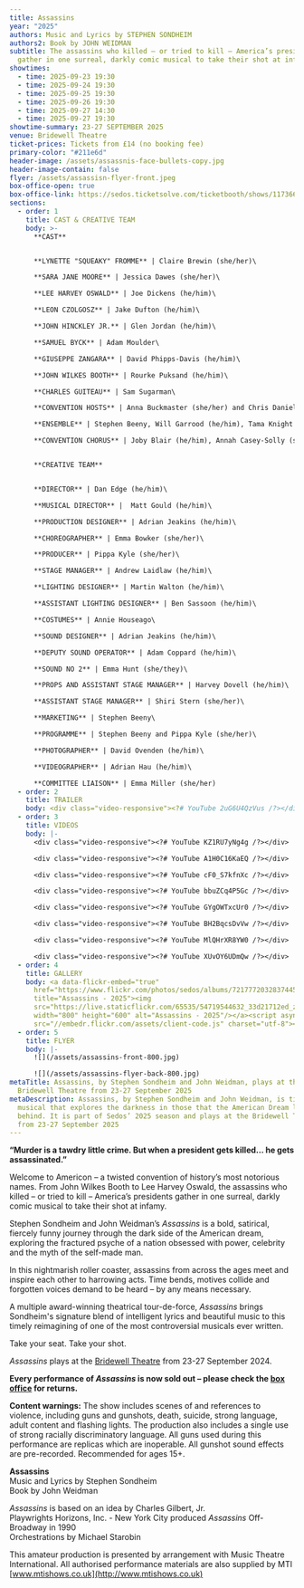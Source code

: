 ```yaml
---
title: Assassins
year: "2025"
authors: Music and Lyrics by STEPHEN SONDHEIM
authors2: Book by JOHN WEIDMAN
subtitle: The assassins who killed – or tried to kill – America’s presidents
  gather in one surreal, darkly comic musical to take their shot at infamy.
showtimes:
  - time: 2025-09-23 19:30
  - time: 2025-09-24 19:30
  - time: 2025-09-25 19:30
  - time: 2025-09-26 19:30
  - time: 2025-09-27 14:30
  - time: 2025-09-27 19:30
showtime-summary: 23-27 SEPTEMBER 2025
venue: Bridewell Theatre
ticket-prices: Tickets from £14 (no booking fee)
primary-color: "#211e6d"
header-image: /assets/assassnis-face-bullets-copy.jpg
header-image-contain: false
flyer: /assets/assassisn-flyer-front.jpeg
box-office-open: true
box-office-link: https://sedos.ticketsolve.com/ticketbooth/shows/1173660211
sections:
  - order: 1
    title: CAST & CREATIVE TEAM
    body: >-
      **CAST**


      **LYNETTE "SQUEAKY" FROMME** | Claire Brewin (she/her)\

      **SARA JANE MOORE** | Jessica Dawes (she/her)\

      **LEE HARVEY OSWALD** | Joe Dickens (he/him)\

      **LEON CZOLGOSZ** | Jake Dufton (he/him)\

      **JOHN HINCKLEY JR.** | Glen Jordan (he/him)\

      **SAMUEL BYCK** | Adam Moulder\

      **GIUSEPPE ZANGARA** | David Phipps-Davis (he/him)\

      **JOHN WILKES BOOTH** | Rourke Puksand (he/him)\

      **CHARLES GUITEAU** | Sam Sugarman\

      **CONVENTION HOSTS** | Anna Buckmaster (she/her) and Chris Daniel Cahill (he/him)\

      **ENSEMBLE** | Stephen Beeny, Will Garrood (he/him), Tama Knight (she/her), Jo Webber and Samantha Witte\

      **CONVENTION CHORUS** | Joby Blair (he/him), Annah Casey-Solly (she/her), Taylor Davidson (she/her), Jack Hanrahan (he/him), Phoebe Alice Pope (she/her) and Carly Whittaker


      **CREATIVE TEAM**


      **DIRECTOR** | Dan Edge (he/him)\

      **MUSICAL DIRECTOR** |  Matt Gould (he/him)\

      **PRODUCTION DESIGNER** | Adrian Jeakins (he/him)\

      **CHOREOGRAPHER** | Emma Bowker (she/her)\

      **PRODUCER** | Pippa Kyle (she/her)\

      **STAGE MANAGER** | Andrew Laidlaw (he/him)\

      **LIGHTING DESIGNER** | Martin Walton (he/him)\

      **ASSISTANT LIGHTING DESIGNER** | Ben Sassoon (he/him)\

      **COSTUMES** | Annie Houseago\

      **SOUND DESIGNER** | Adrian Jeakins (he/him)\

      **DEPUTY SOUND OPERATOR** | Adam Coppard (he/him)\

      **SOUND NO 2** | Emma Hunt (she/they)\

      **PROPS AND ASSISTANT STAGE MANAGER** | Harvey Dovell (he/him)\

      **ASSISTANT STAGE MANAGER** | Shiri Stern (she/her)\

      **MARKETING** | Stephen Beeny\

      **PROGRAMME** | Stephen Beeny and Pippa Kyle (she/her)\

      **PHOTOGRAPHER** | David Ovenden (he/him)\

      **VIDEOGRAPHER** | Adrian Hau (he/him)\

      **COMMITTEE LIAISON** | Emma Miller (she/her)
  - order: 2
    title: TRAILER
    body: <div class="video-responsive"><?# YouTube 2uG6U4QzVus /?></div>
  - order: 3
    title: VIDEOS
    body: |-
      <div class="video-responsive"><?# YouTube KZ1RU7yNg4g /?></div>

      <div class="video-responsive"><?# YouTube A1H0C16KaEQ /?></div>

      <div class="video-responsive"><?# YouTube cF0_S7kfnXc /?></div>

      <div class="video-responsive"><?# YouTube bbuZCq4P5Gc /?></div>

      <div class="video-responsive"><?# YouTube GYgOWTxcUr0 /?></div>

      <div class="video-responsive"><?# YouTube BH2BqcsDvVw /?></div>

      <div class="video-responsive"><?# YouTube MlQHrXR8YW0 /?></div>

      <div class="video-responsive"><?# YouTube XUvOY6UDmQw /?></div>
  - order: 4
    title: GALLERY
    body: <a data-flickr-embed="true"
      href="https://www.flickr.com/photos/sedos/albums/72177720328374453"
      title="Assassins - 2025"><img
      src="https://live.staticflickr.com/65535/54719544632_33d21712ed_z.jpg"
      width="800" height="600" alt="Assassins - 2025"/></a><script async
      src="//embedr.flickr.com/assets/client-code.js" charset="utf-8"></script>
  - order: 5
    title: FLYER
    body: |-
      ![](/assets/assassins-front-800.jpg)

      ![](/assets/assassins-flyer-back-800.jpg)
metaTitle: Assassins, by Stephen Sondheim and John Weidman, plays at the
  Bridewell Theatre from 23-27 September 2025
metaDescription: Assassins, by Stephen Sondheim and John Weidman, is timely
  musical that explores the darkness in those that the American Dream leaves
  behind. It is part of Sedos’ 2025 season and plays at the Bridewell Theatre
  from 23-27 September 2025
---
```

**“Murder is a tawdry little crime. But when a president gets killed… he gets assassinated.”**

Welcome to Americon – a twisted convention of history’s most notorious names. From John Wilkes Booth to Lee Harvey Oswald, the assassins who killed – or tried to kill – America’s presidents gather in one surreal, darkly comic musical to take their shot at infamy.

Stephen Sondheim and John Weidman’s *Assassins* is a bold, satirical, fiercely funny journey through the dark side of the American dream, exploring the fractured psyche of a nation obsessed with power, celebrity and the myth of the self-made man. 

In this nightmarish roller coaster, assassins from across the ages meet and inspire each other to harrowing acts. Time bends, motives collide and forgotten voices demand to be heard – by any means necessary.

A multiple award-winning theatrical tour-de-force, *Assassins* brings Sondheim's signature blend of intelligent lyrics and beautiful music to this timely reimagining of one of the most controversial musicals ever written.

Take your seat. Take your shot.

*Assassins* plays at the [Bridewell Theatre](https://sbf.org.uk/venue-hire/bridewell-theatre/) from 23-27 September 2024.

**Every performance of *Assassins* is now sold out – please check the [box office](https://sedos.ticketsolve.com/ticketbooth/shows/1173660211) for returns.**

**Content warnings:** The show includes scenes of and references to violence, including guns and gunshots, death, suicide, strong language, adult content and flashing lights. The production also includes a single use of strong racially discriminatory language. All guns used during this performance are replicas which are inoperable. All gunshot sound effects are pre-recorded. Recommended for ages 15+.

**Assassins**\
Music and Lyrics by Stephen Sondheim \
Book by John Weidman

*Assassins* is based on an idea by Charles Gilbert, Jr.\
Playwrights Horizons, Inc. - New York City produced *Assassins* Off-Broadway in 1990\
Orchestrations by Michael Starobin

This amateur production is presented by arrangement with Music Theatre International. All authorised performance materials are also supplied by MTI [www.mtishows.co.uk](http://www.mtishows.co.uk)
